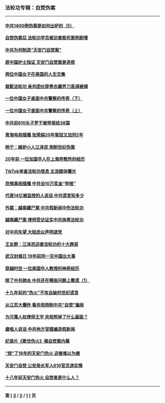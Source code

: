 ### 法轮功专辑：自焚伪案
---
#### [中共1400例伪案是如何出炉的（5）](../../pages/nf5562/n13226831.md?01240430) 
#### [自焚伪案后 法轮功学员被迫害致死案例剧增](../../pages/nf5562/n13190600.md?01240430) 
#### [中共为何制造“天安门自焚案”](../../pages/nf5562/n13183270.md?01240430) 
#### [原中国护士指证 天安门自焚案是造假](../../pages/nf5562/n13172289.md?01240430) 
#### [两位中国女子在美国的人生交集](../../pages/nf5562/n13156138.md?01240430) 
#### [栽赃法轮功 亲共团伙穿黑衣藏界刀高调被捕](../../pages/nf5562/n13073780.md?01240430) 
#### [一位中国女子直面中共警察的传奇（下）](../../pages/nf5562/n12989706.md?01240430) 
#### [一位中国女子直面中共警察的传奇（上）](../../pages/nf5562/n12985072.md?01240430) 
#### [中共前610头子罗干被举报给38国](../../pages/nf5562/n12975419.md?01240430) 
#### [青海电视插播 张荣娟20年冤狱又加刑2年](../../pages/nf5562/n12738166.md?01240430) 
#### [杨宁：嫉妒小人江泽民 炮制世纪伪案](../../pages/nf5562/n12724108.md?01240430) 
#### [20年前 一位加国华人在上海劳教所的经历](../../pages/nf5562/n12707932.md?01240430) 
#### [TikTok审查法轮功信息 主流媒体曝光](../../pages/nf5562/n12362336.md?01240430) 
#### [恐惧真相插播 中共设10万奖金“举报”](../../pages/nf5562/n12306396.md?01240430) 
#### [代表14亿被监控的人说话 中共谎言知多少](../../pages/nf5562/n12297484.md?01240430) 
#### [外媒：越南藏尸案 中共假新闻中伤法轮功](../../pages/nf5562/n12264411.md?01240430) 
#### [越南藏尸案 律师受访证实中共抹黑法轮功](../../pages/nf5562/n12261878.md?01240430) 
#### [对中共失望 大陆民众声明退党](../../pages/nf5562/n12187315.md?01240430) 
#### [王友群：江泽民迫害法轮功的十大罪恶](../../pages/nf5562/n12169074.md?01240430) 
#### [武汉封城日 19年前同一天中国出大事](../../pages/nf5562/n12150901.md?01240430) 
#### [穿越时空  一位美国华人教授的神奇经历](../../pages/nf5562/n12097460.md?01240430) 
#### [除了中共肺炎 中共还在哪些问题上撒谎（1）](../../pages/nf5562/n11955770.md?01240430) 
#### [十九年前的“伪火”不攻自破的世纪谎言](../../pages/nf5562/n11813238.md?01240430) 
#### [从江苏大爆炸 看央视炮制中共“自焚”骗局](../../pages/nf5562/n11140275.md?01240430) 
#### [为污蔑人权律师王宇 央视剪掉了什么画面？](../../pages/nf5562/n11130142.md?01240430) 
#### [聋哑人说话 中共地方官媒编造假新闻](../../pages/nf5562/n11006067.md?01240430) 
#### [纪录片《欺世伪火》揭自焚案内幕](../../pages/nf5562/n11002664.md?01240430) 
#### [“烧”了18年的天安门伪火 迫害难以为继](../../pages/nf5562/n10996660.md?01240430) 
#### [天安门自焚 公安局长军人610官员道实情](../../pages/nf5562/n10997098.md?01240430) 
#### [十八年前天安门伪火 自焚者是什么人？](../../pages/nf5562/n10996556.md?01240430) 

---
#### 第 [ [3](./3.md?01240430) / [2](./2.md?01240430) / [1](./1.md?01240430) ] 页
